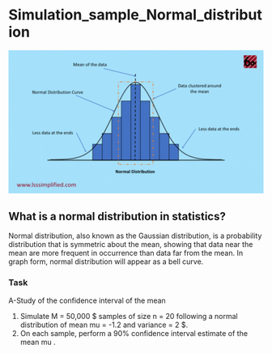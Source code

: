 #  Simulation_sample_Normal_distribution

![](ne.png)




## What is a normal distribution in statistics?
Normal distribution, also known as the Gaussian distribution, is a probability distribution that is symmetric about the mean, showing that data near the mean are more frequent in occurrence than data far from the mean. In graph form, normal distribution will appear as a bell curve.



### Task
A-Study of the confidence interval of the mean
1. Simulate  M = 50,000 $ samples of size  n = 20  following a normal distribution of mean mu = -1.2  and variance = 2 $.
2. On each sample, perform a  90%  confidence interval estimate of the mean  mu .
